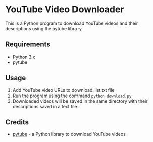 # YouTube Video Downloader

This is a Python program to download YouTube videos and their descriptions using the pytube library.

## Requirements

- Python 3.x
- pytube

## Usage

1. Add YouTube video URLs to download_list.txt file
2. Run the program using the command `python download.py`
3. Downloaded videos will be saved in the same directory with their descriptions saved in a text file.

## Credits

- [pytube](https://github.com/pytube/pytube) - a Python library to download YouTube videos
